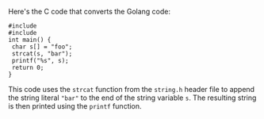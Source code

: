 Here's the C code that converts the Golang code:
```
#include 
#include 
int main() {
 char s[] = "foo";
 strcat(s, "bar");
 printf("%s", s);
 return 0;
}
```
This code uses the `strcat` function from the `string.h` header file to append the string literal `"bar"` to the end of the string variable `s`. The resulting string is then printed using the `printf` function.

